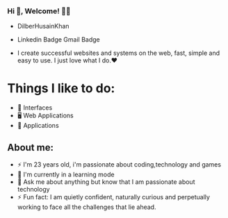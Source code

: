 
<!--
**DilberHusainKhan/DilberHusainKhan** is a ✨ _special_ ✨ repository because its `README.md` (this file) appears on your GitHub profile.

- 🌱 I’m currently learning ...
- 👯 I’m looking to collaborate on ...
- 🤔 I’m looking for help with ...
- 💬 Ask me about ...
- 📫 How to reach me: ...
- 😄 Pronouns: ...
- ⚡ Fun fact: ...
-->
### Hi 👋, Welcome! 👨‍💻
- DilberHusainKhan

- Linkedin Badge Gmail Badge

- I create successful websites and systems on the web, fast, simple and easy to use. I just love what I do.❤️

# Things I like to do:

- 🎨 Interfaces
- 🖥 Web Applications
- 📱 Applications
## About me:

- ⚡ I'm 23 years old, i'm passionate about coding,technology and games
- 🌱 I'm currently in a learning mode
- 💬 Ask me about anything but know that I am passionate about technology
- ⚡ Fun fact: I am quietly confident, naturally curious and perpetually working to face all the challenges that lie ahead.
